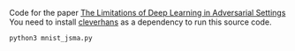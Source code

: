Code for the  paper [The Limitations of Deep Learning in Adversarial Settings](http://xueshu.baidu.com/s?wd=paperuri%3A%2859d5f27d294c6fe95b89ffa3e3360cff%29&filter=sc_long_sign&tn=SE_xueshusource_2kduw22v&sc_vurl=http%3A%2F%2Farxiv.org%2Fabs%2F1511.07528&ie=utf-8&sc_us=5191860372632183026)
You need to install [cleverhans](https://github.com/tensorflow/cleverhans) as a dependency to run this source code.
```python
python3 mnist_jsma.py
```
